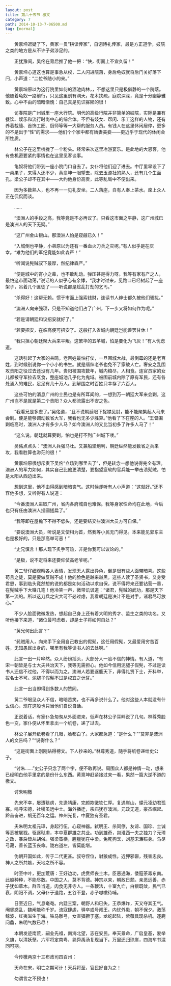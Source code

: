 ```yaml
---
layout: post
title: 第六十五节 檄文
category: 7
path: 2014-10-13-7-06500.md
tag: [normal]
---
```


　　黄禀坤迟疑了下，黄家一贯“耕读传家”，自诩诗礼传家，最是方正道学，妓院之类的地方是从不许子弟涉足的。

　　正犹豫间，吴佲在背后推了他一把：“快，街面上不宜久留！”

　　黄禀坤心道这也算是事急从权，二人闪进院落，身后龟奴就将后门关好落下闩，小声道：“二位爷随小的来。”

　　黄禀坤原以为这行院里如何的酒池肉林，，不想这里只是极僻静的一个院落。他随着龟奴一路前行，只见这里别有洞天，花木扶疏，庭院深深，竟是十分幽静雅致。心中不由的暗暗惭愧：自己真是见识寡陋的很！

　　访春院是广州城里一座大行院。明代的高级行院并非简单的妓院，实际是兼有餐饮、娱乐和流行时尚中心的综合体。不但有妓女、帮闲、乐工这样的人物，还有养着裁缝、首饰工匠、厨师等等一大帮的服务人员。有钱人在这里休闲居停，更多的不是出于“性”的需求——他们个个家中都有娇妻美妾——更近乎于现代的休闲会所性质。

　　林公子在这里梳拢了一个粉头。经常来次这里冶游宴乐。是此地的大恩客，他有些机密要紧的事情也在这里见客谈事。

　　龟奴将他们带到一座小院门口自去了。女仆将他们迎了进去。中厅里早设下了一桌果子，来得人还不少，黄禀坤一眼望去，除去玉源社的熟人，还有几个生面孔。梁公子却不在其中——大约他身份高贵，此等乱局中不便出来。

　　因为多数熟人，也不再一一见礼安坐。二人落座，自有人奉上茶水。席上众人正在侃侃而谈。

　　……

　　“澳洲人的手段之高，我等竟是不必再议了。只看这市面之平静，这广州城已是澳洲人的天下无疑。”

　　“这广州金山银山。那澳洲人怕是窥觎已久！”

　　“入城倒也平静，小弟原以为还有一番血火刀兵之灾呢。”有人似乎是在庆幸。“难为他们的军纪竟能如此森严！”

　　“听闻说髡贼驭下最厚，然纪律森严。”

　　“便是城中的宵小之辈，也不敢乱动。弹压甚是得力呀。我等有家有产之人，最怕这市面动荡，”说话的人似乎心有余悸，“我才时过来，见路口已经树起了一座架子，吊着几个匪徒了——听说都是趁乱打劫的乞丐。”

　　“杀得好！这帮无赖。惯于市面上强索钱财，连读书人绅士都久被他们骚扰。”

　　“澳洲人向来强项，只是不知道他们占了广州，下一步又将如何作为呢。”

　　“若是请朝廷和议招安就好了。”

　　“若要招安，在临高便可招安了。这般打入省城内朝廷岂能善罢甘休！”

　　“我只担心朝廷聚大兵来平叛。这繁华的五羊城，怕是要化为飞灰！”有人忧虑道。

　　这话引起了大家的共鸣，老百姓最怕打仗，一旦围城大战，最倒霉的还是老百姓，到时候别说你一个小小的书生。就是缙绅老爷也免不了家破人亡。奢安之乱围攻贵阳之役过去还没有几年。贵阳被围攻数年，城内粮尽，人相食。连官员家的女儿都被守军拉去烹食，整座城池几乎化为鬼域。被围前城内除了原有军民，还有各处涌入的难民，足足有几十万人。到解围之时百姓只幸存了六百人。

　　这些可怕的消息广州的士民也是有所耳闻的，一想到万一朝廷大军来会剿，这广州岂不是就是第二个贵阳？众人都流露出不安之色。

　　“我看兄是多虑了。”吴佲道，“且不说朝廷眼下捉襟见肘，能不能聚集起人马来会剿。便是能够调动数省大军，我看也无多少胜算。”他看了下在座的人。“王督围剿临高时，澳洲人才有多少人马？如今澳洲人的又比当初多了许多人马了！”

　　“这么说。朝廷就算要剿，怕也是打不到广州城下喽。”

　　吴佲点点头：“澳洲人兵强马壮。又兼船坚炮利，朝廷纵然能发数省之兵来攻，我看胜算也渺茫的很！”

　　黄禀坤原很想斥责下吴佲“立场到哪里去了”，但是转念一想他说得完全有理。澳洲人的军力如何，其实自己比他更清楚，要指望疲软的官兵能一举击溃髡贼，怕是太阳从西边出来。

　　想到这里，他不由得感到暗暗丧气。这时候却听有人小声道：“这就好。”还不容他多想，又听得有人说道：

　　“今番澳洲人进取广州，省内各府城自也难保。我等身家性命均在此地，今后也只有任由澳洲人捏圆搓扁了。”

　　“我等即在屋檐下不得不低头，还是要结交些澳洲大员方可自保。”

　　“要说澳洲大员，听说是文使相为首，然我等小民无门得见。本来能见郭东主也是极好的，只是那高举可恶！”

　　“史兄慎言！那人现下炙手可热，非是你我可以议论的。”

　　“是极，说不定将来还要仰仗高老爷呢。”

　　黄二爷仔细观察各人表情，发现无人露出异色，倒是很有些人面带暗喜。这些苟且之徒，莫是要做反贼不成！他的脸色是越来越黑。这些人读了圣贤书，又身受君恩，事到临头竟然想的说的都是如何活动以求自保，说不得将来还要钻营一番，在髡贼手下大赚几笔！他冷笑一声，微带讥讽道：“诸君，髡贼的武功，那是天下第一流的。所以这刀兵之灾大可不必过虑，我看朝廷是决计不是对手，诸君尽可放心。”

　　不少人脸面微微发热，想起自己身上还有着大明的秀才、监生之类的功名。又听他接下来道，“诸位最可虑者，却是士子将如何自处？”

　　“黄兄何出此言？”

　　“髡贼用人，向来手下全用自己教出的假髡，这任用假髡，又最爱用穷苦百姓，无知愚民出身的，哪里有我等读书人的去处啊。”

　　此言一出一片哗然。众人纷纷摇头，大部分人一脸不信的神情。有人道，“有宋一朝皆是与士大夫共治天下，我等无需担心。他如今信用泥腿子假髡，不过是读书人还信不过他，不得以而为之。澳洲人若要逐鹿天下，非得礼贤下士，开科举，拔名士不可。泥腿子假髡不过是权宜之计耳。”

　　此言一出当即得到多数人的赞同。

　　黄二爷眼见众人不信，暗暗苦笑，也不再多说什么了。他对这些人本就没有什么信心，现在这般也只当他们自说自话。

　　正说着话，有家仆急匆匆从外面进来，低声在林公子耳畔说了几句。林尊秀脸色一变，家仆便从怀里拿出一个纸卷，递了过去。

　　林公子展开纸卷看了几眼，脸都白了。大家都急道：“是什么？”“莫非是澳洲人的文告吗？”“说得什么？”

　　“这是街面上刚刚贴得榜文。下人抄来的。”林尊秀道，随手将纸卷递给史公子。

　　“讨朱……”史公子只念了两个字，便不敢再说。周围众人都是神情一动，想来已经明白他手里拿的是份什么东西。黄禀坤赶紧接过来一看，果然一篇大逆不道的檄文。

　　讨朱明檄

　　先宋不幸，屡遭鞑虏，先逢靖康，完颜欺徽钦仁厚。复遇崖山，蠓元凌幼君孤寡。呜呼宋德，社稷虽远中土。海外播迁，宗庙犹存澳洲。元政无道，豪杰崛起。黔首奋进，胡无百年之运。神州光复，中夏独有圣君。

　　夫朱明太祖元璋，身起行伍，心窥神器。弑明王、杀同僚，友谅、国珍、士诚等悉被屠戮。驱逐鞑虏，本中夏群雄之共业。功到雄奇，岂淮西一夫之独力？元璋之政，暴戾皆从胡俗。强梁蛮横，腥膻犹在中梁。兔死狗烹，刘基宋濂殒身。鸟尽弓藏，善长蓝玉丧命。陇右道左，皆莫能堪。

　　伪朝开国如此，传于二代更甚。叔夺侄位，豺狼成性。近狎邪僻，残害忠良。神人之所共嫉，天地之所不容。

　　时至中叶，更加荒唐：王好边功，虎贲师丧土木。臣恶通海，倭寇荼毒东南。此般种种，不能尽数。中国之人，莫不背德。神宗以来，朝政日颓。亲恶远善，赤子犹如草木。群丑当道，肉食无非寺人。一条鞭法，十室九亡，白银既敛，民气已衰，阴阳不调，父母仆于道路，五谷不登，赤子嗷嗷待哺。

　　日至近日，气息奄奄。内廷三案，朝野人和已失。王恭爆炸，天又夺其王气。阉竖惑乱，魏阉能称千岁。流寇肆虐，驿卒或号闯王。内忧外患，朝不保夕。激荡鲸波，红夷滋生于海。铁马雕弓，女直猖獗于塞。龙蛇起陆，紫薇具现杀机。逐鹿问鼎，朱明气数已尽！

　　本朝发迹南荒，嗣业先祖，南海北望，志在安民。奉天景命，广启皇基，爰举义旗，以清妖孽。六军将定南粤，尧舜禹汤复现当下。万里还归琼崖，四海车书混同可期。

　　今传檄两京十三布政司四百州：

　　天命在宋，明亡之期可计！天兵将至，官民好自为之！

　　勿谓言之不预也！
